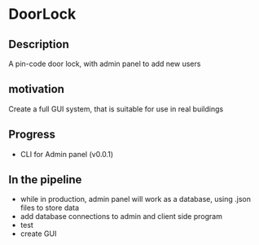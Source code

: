 # DoorLock

## Description
A pin-code door lock, with admin panel to add new users

## motivation
Create a full GUI system, that is suitable for use in real buildings

## Progress
- CLI for Admin panel (v0.0.1)


## In the pipeline
- while in production, admin panel will work as a database, using .json files to store data
- add database connections to admin and client side program
- test
- create GUI
